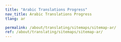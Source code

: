 ```yaml
---
title: "Arabic Translations Progress"
nav_title: Arabic Translations Progress
tlang: ar

permalink: /about/translating/sitemaps/sitemap-ar/
ref: /about/translating/sitemaps/sitemap-ar/
---
```

